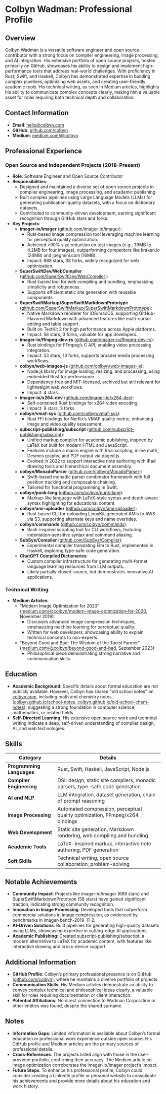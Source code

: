 # Colbyn Wadman: Professional Profile

## Overview
Colbyn Wadman is a versatile software engineer and open source contributor with a strong focus on compiler engineering, image processing, and AI integration. His extensive portfolio of open source projects, hosted primarily on GitHub, showcases his ability to design and implement high-performance tools that address real-world challenges. With proficiency in Rust, Swift, and Haskell, Colbyn has demonstrated expertise in building complex pipelines, optimizing web assets, and creating user-friendly academic tools. His technical writing, as seen in Medium articles, highlights his ability to communicate complex concepts clearly, making him a valuable asset for roles requiring both technical depth and collaboration.

## Contact Information
- **Email**: [hello@colbyn.com](mailto:hello@colbyn.com)
- **GitHub**: [github.com/colbyn](https://github.com/colbyn)
- **Medium**: [medium.com/@colbyn](https://medium.com/@colbyn)

## Professional Experience

### Open Source and Independent Projects (2018–Present)
- **Role**: Software Engineer and Open Source Contributor
- **Responsibilities**:
  - Designed and maintained a diverse set of open source projects in compiler engineering, image processing, and academic publishing.
  - Built complex pipelines using Large Language Models (LLMs) for generating publication-quality datasets, with a focus on dictionary datasets.
  - Contributed to community-driven development, earning significant recognition through GitHub stars and forks.
- **Key Projects**:
  - **imager-io/imager** ([github.com/imager-io/imager](https://github.com/imager-io/imager)):
    - Rust-based image compression tool leveraging machine learning for perceptual quality optimization.
    - Achieved >90% size reduction on test images (e.g., 39MB to 4.2MB for four images), outperforming competitors like kraken.io (24MB) and jpegmini.com (16MB).
    - Impact: 688 stars, 38 forks, widely recognized for web optimization.
  - **SuperSwiftDev/WebCompiler** ([github.com/SuperSwiftDev/WebCompiler](https://github.com/SuperSwiftDev/WebCompiler)):
    - Rust-based tool for web compiling and bundling, emphasizing simplicity and robustness.
    - Supports efficient static site generation with reusable components.
  - **SuperSwiftMarkup/SuperSwiftMarkdownPrototype** ([github.com/SuperSwiftMarkup/SuperSwiftMarkdownPrototype](https://github.com/SuperSwiftMarkup/SuperSwiftMarkdownPrototype)):
    - Native Markdown renderer for iOS/macOS, supporting GitHub-Flavored Markdown with advanced features like multi-cursor editing and table support.
    - Built on TextKit 2 for high performance across Apple platforms.
    - Impact: 58 stars, 3 forks, valuable for app developers.
  - **imager-io/ffmpeg-dev-rs** ([github.com/imager-io/ffmpeg-dev-rs](https://github.com/imager-io/ffmpeg-dev-rs)):
    - Rust bindings for FFmpeg’s C API, enabling video processing integration.
    - Impact: 53 stars, 13 forks, supports broader media processing workflows.
  - **colbyn/web-images-js** ([github.com/colbyn/web-images-js](https://github.com/colbyn/web-images-js)):
    - Node.js library for image loading, resizing, and processing, using embedded Rust for performance.
    - Dependency-free and MIT-licensed, archived but still relevant for lightweight web workflows.
    - Impact: 4 stars.
  - **imager-io/x264-dev** ([github.com/imager-io/x264-dev](https://github.com/imager-io/x264-dev)):
    - Self-contained Rust bindings for x264 video encoding.
    - Impact: 8 stars, 3 forks.
  - **colbyn/vmaf-sys** ([github.com/colbyn/vmaf-sys](https://github.com/colbyn/vmaf-sys)):
    - Rust FFI bindings for Netflix’s VMAF quality metric, enhancing image and video quality assessment.
  - **subscript-publishing/subscript** ([github.com/subscript-publishing/subscript](https://github.com/subscript-publishing/subscript)):
    - Unified markup compiler for academic publishing, inspired by LaTeX but built for modern HTML and JavaScript.
    - Features include a macro engine with Rhai scripting, inline math, Desmos graphs, and PDF output via paged.js.
    - Evolved in 2022 to support interactive note authoring with iPad drawing tools and hierarchical document assembly.
  - **colbyn/MonadoParser** ([github.com/colbyn/MonadoParser](https://github.com/colbyn/MonadoParser)):
    - Swift-based monadic parser combinator framework with full position tracking and composable chaining.
    - Tailored for functional programming in Swift.
  - **colbyn/punk-lang** ([github.com/colbyn/punk-lang](https://github.com/colbyn/punk-lang)):
    - Markup-like language with LaTeX-style syntax and depth-aware syntax highlighting for educational content.
  - **colbyn/ami-uploader** ([github.com/colbyn/ami-uploader](https://github.com/colbyn/ami-uploader)):
    - Rust-based CLI for uploading LinuxKit-generated AMIs to AWS via S3, supporting alternate keys and name overrides.
  - **colbyn/commands** ([github.com/colbyn/commands](https://github.com/colbyn/commands)):
    - Bash-inspired scripting tool for CLI workflows, featuring indentation-sensitive syntax and command aliasing.
  - **SubSys/Compiler** ([github.com/SubSys/Compiler](https://github.com/SubSys/Compiler)):
    - Experimental compiler translating Elm to Rust, implemented in Haskell, exploring type-safe code generation.
  - **ChatGPT Compiled Dictionaries**:
    - Custom compiler infrastructure for generating multi-format language learning resources from LLM outputs.
    - Likely partially closed-source, but demonstrates innovative AI applications.

### Technical Writing
- **Medium Articles**:
  - "Modern Image Optimization for 2020" ([medium.com/@colbyn/modern-image-optimization-for-2020](https://medium.com/@colbyn/modern-image-optimization-for-2020-issues-solutions-and-open-source-solutions-543af00e3e51), November 2019):
    - Discusses advanced image compression techniques, emphasizing machine learning for perceptual quality.
    - Written for web developers, showcasing ability to explain technical concepts to non-experts.
  - "Beyond Good and Bad: The Wisdom of the Taoist Farmer" ([medium.com/@colbyn/beyond-good-and-bad](https://medium.com/@colbyn/beyond-good-and-bad-the-wisdom-of-the-taoist-farmer-fa10ef0e5385), September 2023):
    - Philosophical piece demonstrating strong narrative and communication skills.

## Education
- **Academic Background**: Specific details about formal education are not publicly available. However, Colbyn has shared "old school notes" on [colbyn.com](https://colbyn.com), including math and chemistry notes ([colbyn.github.io/school-notes](https://colbyn.github.io/school-notes), [colbyn.github.io/old-school-chem-notes](https://colbyn.github.io/old-school-chem-notes)), suggesting a strong foundation in computer science, mathematics, or related fields.
- **Self-Directed Learning**: His extensive open source work and technical writing indicate a deep, self-driven understanding of compiler design, AI, and web technologies.

## Skills
| **Category**            | **Details**                                                                 |
|-------------------------|-----------------------------------------------------------------------------|
| **Programming Languages** | Rust, Swift, Haskell, JavaScript, Node.js                                  |
| **Compiler Engineering** | DSL design, static site compilers, monadic parsers, type-safe code generation |
| **AI and NLP**          | LLM integration, dataset generation, chain of prompt reasoning             |
| **Image Processing**    | Automated compression, perceptual quality optimization, FFmpeg/x264 bindings |
| **Web Development**     | Static site generation, Markdown rendering, web compiling and bundling     |
| **Academic Tools**      | LaTeX-inspired markup, interactive note authoring, PDF generation          |
| **Soft Skills**         | Technical writing, open source collaboration, problem-solving               |

## Notable Achievements
- **Community Impact**: Projects like imager-io/imager (688 stars) and SuperSwiftMarkdownPrototype (58 stars) have gained significant traction, indicating strong community recognition.
- **Innovation in Image Processing**: Developed tools that outperform commercial solutions in image compression, as evidenced by benchmarks in imager-bench-2019-11-2.
- **AI-Driven Solutions**: Built pipelines for generating high-quality datasets using LLMs, showcasing expertise in cutting-edge AI applications.
- **Academic Publishing**: Created subscript-publishing/subscript, a modern alternative to LaTeX for academic content, with features like interactive drawing and cross-device support.

## Additional Information
- **GitHub Profile**: Colbyn’s primary professional presence is on GitHub ([github.com/colbyn](https://github.com/colbyn)), where he maintains a diverse portfolio of projects.
- **Communication Skills**: His Medium articles demonstrate an ability to convey complex technical and philosophical ideas clearly, a valuable skill for roles requiring documentation or client interaction.
- **Potential Affiliations**: No direct connection to Wadman Corporation or other entities was found, despite the shared surname.

## Notes
- **Information Gaps**: Limited information is available about Colbyn’s formal education or professional work experience outside open source. His GitHub profile and Medium articles are the primary sources of professional details.
- **Cross-References**: The projects listed align with those in the user-provided portfolio, confirming their accuracy. The Medium article on image optimization corroborates the imager-io/imager project’s impact.
- **Future Steps**: To enhance his professional profile, Colbyn could consider creating a LinkedIn profile or personal website to consolidate his achievements and provide more details about his education and work history.
